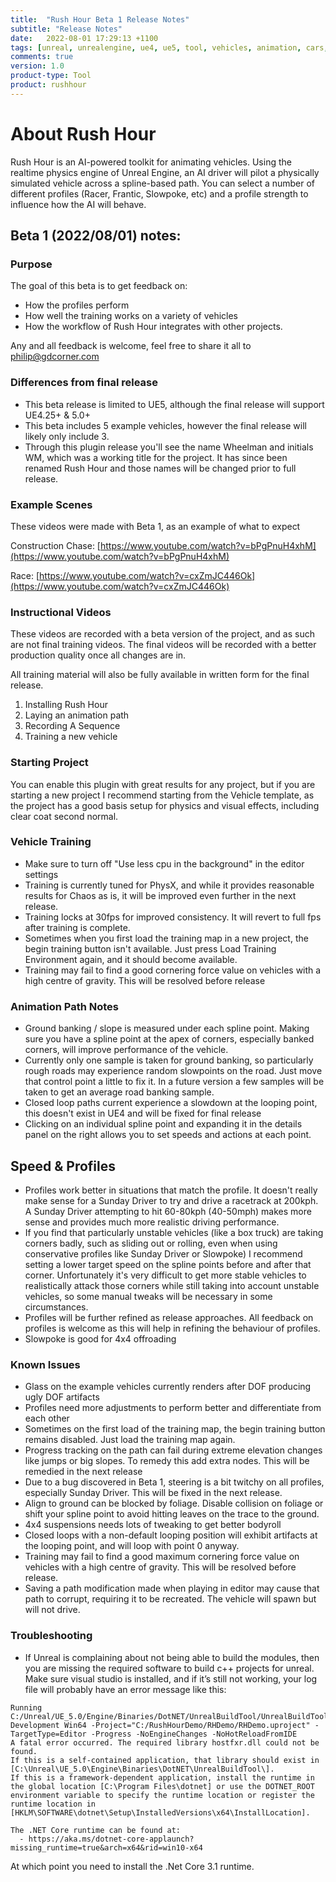 ```yaml
---
title:  "Rush Hour Beta 1 Release Notes"
subtitle: "Release Notes"
date:   2022-08-01 17:29:13 +1100
tags: [unreal, unrealengine, ue4, ue5, tool, vehicles, animation, cars, animation, rushhour, releasenotes]
comments: true
version: 1.0
product-type: Tool
product: rushhour
---
```


# About Rush Hour

Rush Hour is an AI-powered toolkit for animating vehicles. Using the realtime physics engine of Unreal Engine, an AI driver will pilot a physically simulated vehicle across a spline-based path. You can select a number of different profiles (Racer, Frantic, Slowpoke, etc) and a profile strength to influence how the AI will behave.

## Beta 1 (2022/08/01) notes:

### Purpose

The goal of this beta is to get feedback on:
- How the profiles perform
- How well the training works on a variety of vehicles
- How the workflow of Rush Hour integrates with other projects.

Any and all feedback is welcome, feel free to share it all to philip@gdcorner.com

### Differences from final release

- This beta release is limited to UE5, although the final release will support UE4.25+ & 5.0+
- This beta includes 5 example vehicles, however the final release will likely only include 3.
- Through this plugin release you'll see the name Wheelman and initials WM, which was a working title for the project. It has since been renamed Rush Hour and those names will be changed prior to full release.

### Example Scenes

These videos were made with Beta 1, as an example of what to expect

Construction Chase: [https://www.youtube.com/watch?v=bPgPnuH4xhM](https://www.youtube.com/watch?v=bPgPnuH4xhM)

Race: [https://www.youtube.com/watch?v=cxZmJC446Ok](https://www.youtube.com/watch?v=cxZmJC446Ok)

### Instructional Videos

These videos are recorded with a beta version of the project, and as such are not final training videos. The final videos will be recorded with a better production quality once all changes are in.

All training material will also be fully available in written form for the final release.
1. Installing Rush Hour
2. Laying an animation path
3. Recording A Sequence
4. Training a new vehicle

### Starting Project

You can enable this plugin with great results for any project, but if you are starting a new project I recommend starting from the Vehicle template, as the project has a good basis setup for physics and visual effects, including clear coat second normal.

### Vehicle Training

- Make sure to turn off "Use less cpu in the background" in the editor settings
- Training is currently tuned for PhysX, and while it provides reasonable results for Chaos as is, it will be improved even further in the next release.
- Training locks at 30fps for improved consistency. It will revert to full fps after training is complete.
- Sometimes when you first load the training map in a new project, the begin training button isn't available. Just press Load Training Environment again, and it should become available.
- Training may fail to find a good cornering force value on vehicles with a high centre of gravity. This will be resolved before release

### Animation Path Notes

- Ground banking / slope is measured under each spline point. Making sure you have a spline point at the apex of corners, especially banked corners, will improve performance of the vehicle.
- Currently only one sample is taken for ground banking, so particularly rough roads may experience random slowpoints on the road. Just move that control point a little to fix it. In a future version a few samples will be taken to get an average road banking sample.
- Closed loop paths current experience a slowdown at the looping point, this doesn't exist in UE4 and will be fixed for final release
- Clicking on an individual spline point and expanding it in the details panel on the right allows you to set speeds and actions at each point.


## Speed & Profiles
- Profiles work better in situations that match the profile. It doesn't really make sense for a Sunday Driver to try and drive a racetrack at 200kph. A Sunday Driver attempting to hit 60-80kph (40-50mph) makes more sense and provides much more realistic driving performance.
- If you find that particularly unstable vehicles (like a box truck) are taking corners badly, such as sliding out or rolling, even when using conservative profiles like Sunday Driver or Slowpoke) I recommend setting a lower target speed on the spline points before and after that corner. Unfortunately it's very difficult to get more stable vehicles to realistically attack those corners while still taking into account unstable vehicles, so some manual tweaks will be necessary in some circumstances.
- Profiles will be further refined as release approaches. All feedback on profiles is welcome as this will help in refining the behaviour of profiles.
- Slowpoke is good for 4x4 offroading

### Known Issues

- Glass on the example vehicles currently renders after DOF producing ugly DOF artifacts
- Profiles need more adjustments to perform better and differentiate from each other
- Sometimes on the first load of the training map, the begin training button remains disabled. Just load the training map again.
- Progress tracking on the path can fail during extreme elevation changes like jumps or big slopes. To remedy this add extra nodes. This will be remedied in the next release
- Due to a bug discovered in Beta 1, steering is a bit twitchy on all profiles, especially Sunday Driver. This will be fixed in the next release.
- Align to ground can be blocked by foliage. Disable collision on foliage or shift your spline point to avoid hitting leaves on the trace to the ground.
- 4x4 suspensions needs lots of tweaking to get better bodyroll
- Closed loops with a non-default looping position will exhibit artifacts at the looping point, and will loop with point 0 anyway.
- Training may fail to find a good maximum cornering force value on vehicles with a high centre of gravity. This will be resolved before release.
- Saving a path modification made when playing in editor may cause that path to corrupt, requiring it to be recreated. The vehicle will spawn but will not drive.


### Troubleshooting
- If Unreal is complaining about not being able to build the modules, then you are missing the required software to build c++ projects for unreal. Make sure visual studio is installed, and if it’s still not working, your log file will probably have an error message like this:

```batch
Running C:/Unreal/UE_5.0/Engine/Binaries/DotNET/UnrealBuildTool/UnrealBuildTool.exe Development Win64 -Project="C:/RushHourDemo/RHDemo/RHDemo.uproject" -TargetType=Editor -Progress -NoEngineChanges -NoHotReloadFromIDE
A fatal error occurred. The required library hostfxr.dll could not be found.
If this is a self-contained application, that library should exist in [C:\Unreal\UE_5.0\Engine\Binaries\DotNET\UnrealBuildTool\].
If this is a framework-dependent application, install the runtime in the global location [C:\Program Files\dotnet] or use the DOTNET_ROOT environment variable to specify the runtime location or register the runtime location in [HKLM\SOFTWARE\dotnet\Setup\InstalledVersions\x64\InstallLocation].

The .NET Core runtime can be found at:
  - https://aka.ms/dotnet-core-applaunch?missing_runtime=true&arch=x64&rid=win10-x64
```

At which point you need to install the .Net Core 3.1 runtime.


